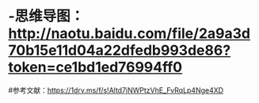 # -思维导图：http://naotu.baidu.com/file/2a9a3d70b15e11d04a22dfedb993de86?token=ce1bd1ed76994ff0
#参考文献：https://1drv.ms/f/s!Altd7jNWPtzVhE_FvRqLp4Nge4XD
